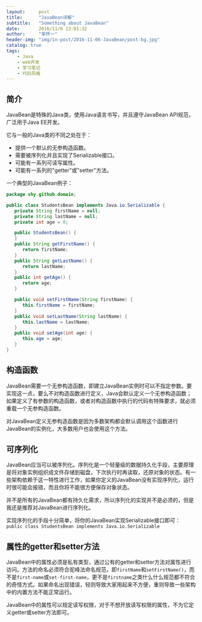 ```yaml
---
layout:     post
title:      "JavaBean详解"
subtitle:   "Something about JavaBean"
date:       2016/11/6 13:01:32 
author:     "率怀一"
header-img: "img/in-post/2016-11-06-JavaBean/post-bg.jpg"
catalog: true
tags:
    - Java
    - web开发
    - 学习笔记
    - 代码风格
---
```


## 简介 ##

JavaBean是特殊的Java类，使用Java语言书写，并且遵守JavaBean API规范，广泛用于Java EE开发。

它与一般的Java类的不同之处在于：

- 提供一个默认的无参构造函数。
- 需要被序列化并且实现了Serializable接口。
- 可能有一系列可读写属性。
- 可能有一系列的"getter"或"setter"方法。

一个典型的JavaBean例子：

```Java
package shy.github.domain;

public class StudentsBean implements Java.io.Serializable {
   private String firstName = null;
   private String lastName = null;
   private int age = 0;

   public StudentsBean() {
   }
   public String getFirstName() {
      return firstName;
   }
   public String getLastName() {
      return lastName;
   }
   public int getAge() {
      return age;
   }

   public void setFirstName(String firstName) {
      this.firstName = firstName;
   }
   public void setLastName(String lastName) {
      this.lastName = lastName;
   }
   public void setAge(int age) {
      this.age = age;
   }
}
```

## 构造函数 ##

JavaBean需要一个无参构造函数，即建立JavaBean实例时可以不指定参数。要实现这一点，要么不对构造函数进行定义，Java会默认定义一个无参构造函数；如果定义了有参数的构造函数，或者对构造函数中执行的代码有特殊要求，就必须重载一个无参构造函数。

对JavaBean定义无参构造函数是因为多数架构都会默认调用这个函数进行JavaBean的实例化，大多数用户也会使用这个方法。

## 可序列化 ##

JavaBean应当可以被序列化。序列化是一个轻量级的数据持久化手段，主要原理是将对象实例组织成文件存储到磁盘，下次执行时再读取，还原对象的状态。有一些架构依赖于这一特性进行工作，如果你定义的JavaBean没有实现序列化，运行时很可能会报错，而且你将不能很方便保存对象状态。

并不是所有的JavaBean都有持久化需求，所以序列化的实现并不是必须的，但是我还是推荐对JavaBean进行序列化。

实现序列化的手段十分简单，将你的JavaBean实现Serializable接口即可：`public class StudentsBean implements Java.io.Serializable`

## 属性的getter和setter方法 ##

JavaBean中的属性必须是私有类型，通过公有的getter和setter方法对属性进行访问。方法的命名必须符合驼峰法命名规范，即`firstName`和`setFirstName()`，而不是`first-name`或`set-first-name`，更不是`firstname`之类什么什么规范都不符合的奇怪方式。如果命名出现错误，轻则导致大家用起来不方便，重则导致一些架构中的内置方法不能正常运行。

JavaBean中的属性可以规定读写权限，对于不想开放读写权限的属性，不为它定义getter或setter方法即可。